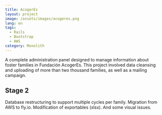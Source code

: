 ```yaml
---
title: AcogerEs
layout: project
image: /assets/images/acogeres.png
lang: en
tags:
  - Rails
  - Bootstrap
  - AWS
category: Monolith
---
```

A complete administration panel designed to manage information about foster families in Fundación AcogerEs. This project involved data cleansing and uploading of more than two thousand families, as well as a mailing campaign.

## Stage 2

Database restructuring to support multiple cycles per family. Migration from AWS to fly.io. Modification of exportables (xlsx). And some visual issues.

